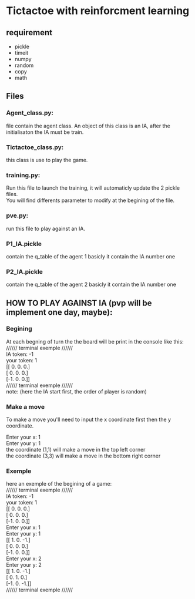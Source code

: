 # Tictactoe with reinforcment learning
## requirement
* pickle 
* timeit
* numpy
* random
* copy
* math 



## Files
### Agent_class.py:
file contain the agent class. An object of this class is an IA, after the initialisaton the IA must be train.  

### Tictactoe_class.py:
this class is use to play the game. 

### training.py:
Run this file to launch the training, it will automaticly update the 2 pickle files.  
You will find differents parameter to modify at the begining of the file.

### pve.py:
run this file to play against an IA.

### P1_IA.pickle
contain the q_table of the agent 1
basicly it contain the IA number one
### P2_IA.pickle
contain the q_table of the agent 2
basicly it contain the IA number one

## HOW TO PLAY AGAINST IA (pvp will be implement one day, maybe):
### Begining
At each begning of turn the the board will be print in the console like this:  
////// terminal exemple //////  
IA token: -1  
your token: 1  
[[ 0.  0.  0.]  
 [ 0.  0.  0.]  
 [-1.  0.  0.]]  
////// terminal exemple //////  
 note: (here the IA start first, the order of player is random)  
 
 ### Make a move
To make a move you'll need to input the x coordinate first then the y coordinate.  

Enter your x: 1  
Enter your y: 1  
the coordinate (1,1) will make a move in the top left corner  
the coordinate (3,3) will make a move in the bottom right corner  

### Exemple
here an exemple of the begining of a game:  
////// terminal exemple //////  
IA token: -1  
your token: 1  
[[ 0.  0.  0.]  
 [ 0.  0.  0.]  
 [-1.  0.  0.]]  
Enter your x: 1  
Enter your y: 1  
[[ 1.  0. -1.]  
 [ 0.  0.  0.]  
 [-1.  0.  0.]]  
Enter your x: 2  
Enter your y: 2  
[[ 1.  0. -1.]  
 [ 0.  1.  0.]  
 [-1.  0. -1.]]  
////// terminal exemple //////  
 
